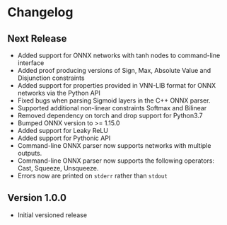 # Changelog

## Next Release
* Added support for ONNX networks with tanh nodes to command-line interface
* Added proof producing versions of Sign, Max, Absolute Value and Disjunction constraints
* Added support for properties provided in VNN-LIB format for ONNX networks via the Python API
* Fixed bugs when parsing Sigmoid layers in the C++ ONNX parser.
* Supported additional non-linear constraints Softmax and Bilinear
* Removed dependency on torch and drop support for Python3.7
* Bumped ONNX version to >= 1.15.0
* Added support for Leaky ReLU
* Added support for Pythonic API
* Command-line ONNX parser now supports networks with multiple outputs.
* Command-line ONNX parser now supports the following operators: Cast, Squeeze, Unsqueeze.
* Errors now are printed on `stderr` rather than `stdout`

## Version 1.0.0
* Initial versioned release
